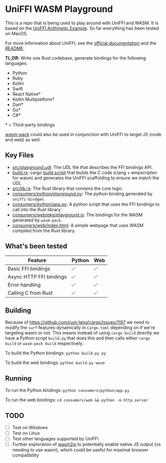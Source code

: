 # UniFFI WASM Playground

This is a repo that is being used to play around with UniFFI and WASM. It is based on the [UniFFI Arithmetic Example](https://github.com/mozilla/uniffi-rs/tree/main/examples/arithmetic). So far everything has been tested on MacOS.

For more information about UniFFI, see the [official documentation](https://mozilla.github.io/uniffi-rs/) and the [README](https://github.com/mozilla/uniffi-rs/blob/main/README.md).

**TL;DR:** Write one Rust codebase, generate bindings for the following languages:

- Python
- Ruby
- Kotlin
- Swift
- React Native\*
- Kotlin Multiplatform\*
- Dart\*
- Go\*
- C#\*

\* = Third-party bindings

[wasm-pack](https://github.com/rustwasm/wasm-pack) could also be used in conjunction with UniFFI to target JS (node and web) as well.

## Key Files

- [src/playground.udl](src/playground.udl): The UDL file that describes the FFI bindings API.
- [build.rs](build.rs): cargo [build script](https://doc.rust-lang.org/cargo/reference/build-scripts.html) that builds the C code (clang + empscripten for wasm) and generates the UniFFI scaffolding to ensure we match the UDL
- [src/lib.rs](src/lib.rs): The Rust library that contains the core logic.
- [consumers/python/playground.py](consumers/python/playground.py): The python binding generated by `uniffi-bindgen`.
- [consumers/python/app.py](consumers/python/app.py): A python script that uses the FFI bindings to call into the Rust library.
- [consumers/web/pkg/playground.js](consumers/web/pkg/playground.js): The bindings for the WASM generated by `wasm-pack`.
- [consumers/web/index.html](consumer/web/index.html): A simple webpage that uses WASM compiled from the Rust library.

## What's been tested

| Feature                 | Python | Web |
| ----------------------- | ------ | --- |
| Basic FFI bindings      | ✅     | ✅  |
| Async HTTP FFI bindings | ✅     | ✅  |
| Error handling          | ✅     | ✅  |
| Calling C from Rust     | ✅     | ✅  |

## Building

Because of https://github.com/rust-lang/cargo/issues/1197 we need to modify the `surf` features dynamically in `Cargo.toml` depending on if we're targeting wasm or not. This means instead of using `cargo build` directly we have a Python script `build.py` that does this and then calls either `cargo build` or `wasm-pack build` respectively.

To build the Python bindings: `python build.py py`

To build the web bindings: `python build.py wasm`

## Running

To run the Python bindings: `python consumers/python/app.py`

To run the web bindings: `cd consumers/web && python -m http.server`

## TODO

- [ ] Test on Windows
- [ ] Test on Linux
- [ ] Test other languages supported by UniFFI
- [ ] Further exploration of [wasm2js](https://github.com/WebAssembly/binaryen/blob/main/src/wasm2js.h) to potentially enable native JS output (vs needing to use wasm), which could be useful for maximal browser compatibility
